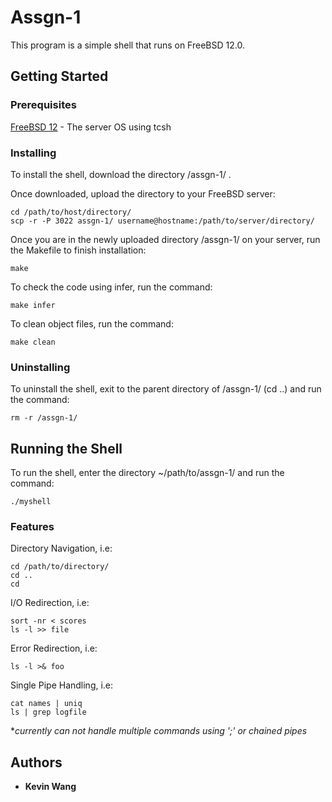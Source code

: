 # Assgn-1

This program is a simple shell that runs on FreeBSD 12.0.

## Getting Started

### Prerequisites

[FreeBSD 12](https://download.freebsd.org/ftp/releases/amd64/amd64/ISO-IMAGES/12.0/FreeBSD-12.0-RELEASE-amd64-disc1.iso.xz) - The server OS using tcsh

### Installing

To install the shell, download the directory /assgn-1/ .

Once downloaded, upload the directory to your FreeBSD server:
```
cd /path/to/host/directory/
scp -r -P 3022 assgn-1/ username@hostname:/path/to/server/directory/
```

Once you are in the newly uploaded directory /assgn-1/ on your server, run the Makefile to finish installation:
```
make
```

To check the code using infer, run the command:
```
make infer
```

To clean object files, run the command:
```
make clean
```
### Uninstalling

To uninstall the shell, exit to the parent directory of /assgn-1/ (cd ..) and run the command:
```
rm -r /assgn-1/
```

## Running the Shell

To run the shell, enter the directory ~/path/to/assgn-1/ and run the command:
```
./myshell
```

### Features

Directory Navigation, i.e:
```
cd /path/to/directory/
cd ..
cd
```

I/O Redirection, i.e:
```
sort -nr < scores
ls -l >> file
```

Error Redirection, i.e:
```
ls -l >& foo
```

Single Pipe Handling, i.e:
```
cat names | uniq
ls | grep logfile
```

**currently can not handle multiple commands using ';' or chained pipes*

## Authors

* **Kevin Wang**